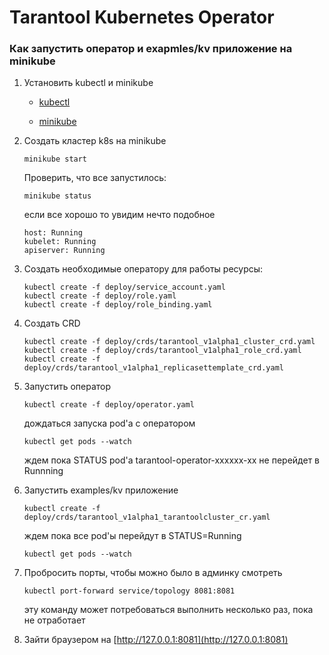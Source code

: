 # Tarantool Kubernetes Operator

### Как запустить оператор и exapmles/kv приложение на minikube

1. Установить kubectl и minikube

    - [kubectl](https://kubernetes.io/docs/tasks/tools/install-kubectl)

    - [minikube](https://kubernetes.io/docs/tasks/tools/install-minikube/)


1. Создать кластер k8s на minikube

    ```shell
    minikube start
    ```

    Проверить, что все запустилось:

    ```shell
    minikube status
    ```

    если все хорошо то увидим нечто подобное

    ```shell
    host: Running
    kubelet: Running
    apiserver: Running
    ```

1. Создать необходимые оператору для работы ресурсы:

    ```shell
    kubectl create -f deploy/service_account.yaml
    kubectl create -f deploy/role.yaml
    kubectl create -f deploy/role_binding.yaml
    ```

1. Создать CRD 

    ```shell
    kubectl create -f deploy/crds/tarantool_v1alpha1_cluster_crd.yaml
    kubectl create -f deploy/crds/tarantool_v1alpha1_role_crd.yaml
    kubectl create -f deploy/crds/tarantool_v1alpha1_replicasettemplate_crd.yaml
    ```

1. Запустить оператор 

    ```shell
    kubectl create -f deploy/operator.yaml
    ```

    дождаться запуска pod'a с оператором

    ```shell
    kubectl get pods --watch
    ```

    ждем пока STATUS pod'a tarantool-operator-xxxxxx-xx не перейдет в Runnning

1. Запустить examples/kv приложение

    ```shell
    kubectl create -f deploy/crds/tarantool_v1alpha1_tarantoolcluster_cr.yaml
    ```

    ждем пока все pod'ы перейдут в STATUS=Running

    ```shell
    kubectl get pods --watch
    ```

1. Пробросить порты, чтобы можно было в админку смотреть

    ```shell
    kubectl port-forward service/topology 8081:8081
    ```

    эту команду может потребоваться выполнить несколько раз, пока не отработает

1. Зайти браузером на [http://127.0.0.1:8081](http://127.0.0.1:8081)
